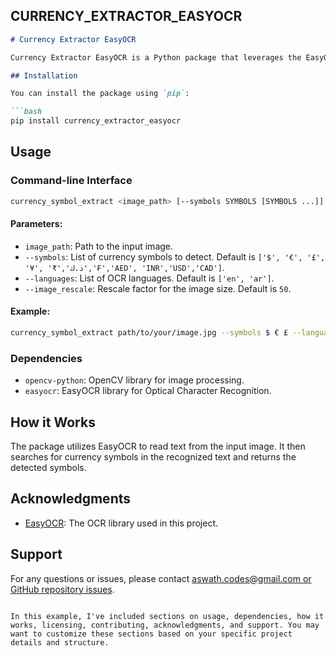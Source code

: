 ## CURRENCY_EXTRACTOR_EASYOCR

```markdown
# Currency Extractor EasyOCR

Currency Extractor EasyOCR is a Python package that leverages the EasyOCR library to detect currency symbols in images. This package provides a convenient command-line interface for easy integration into your projects.

## Installation

You can install the package using `pip`:

```bash
pip install currency_extractor_easyocr
```

## Usage

### Command-line Interface

```bash
currency_symbol_extract <image_path> [--symbols SYMBOLS [SYMBOLS ...]] [--languages LANGUAGES [LANGUAGES ...]] [--image_rescale IMAGE_RESCALE]
```

#### Parameters:

- `image_path`: Path to the input image.
- `--symbols`: List of currency symbols to detect. Default is `['$', '€', '£', '¥', '₹','د.ك','₣','AED', 'INR','USD','CAD']`.
- `--languages`: List of OCR languages. Default is `['en', 'ar']`.
- `--image_rescale`: Rescale factor for the image size. Default is `50`.

#### Example:

```bash
currency_symbol_extract path/to/your/image.jpg --symbols $ € £ --languages en
```

### Dependencies

- `opencv-python`: OpenCV library for image processing.
- `easyocr`: EasyOCR library for Optical Character Recognition.

## How it Works

The package utilizes EasyOCR to read text from the input image. It then searches for currency symbols in the recognized text and returns the detected symbols.




## Acknowledgments

- [EasyOCR](https://github.com/JaidedAI/EasyOCR): The OCR library used in this project.

## Support

For any questions or issues, please contact [aswath.codes@gmail.com or GitHub repository issues](https://github.com/aswath-mahi/currency-extractor-easyocr/issues).

```

In this example, I've included sections on usage, dependencies, how it works, licensing, contributing, acknowledgments, and support. You may want to customize these sections based on your specific project details and structure.